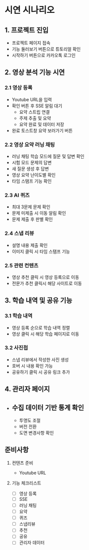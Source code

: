 # 시연 시나리오

## 1. 프로젝트 진입

- 프로젝트 페이지 접속
- 기능 둘러보기 버튼으로 튜토리얼 확인
- 시작하기 버튼으로 카카오톡 로그인

## 2. 영상 분석 기능 시연

### 2.1 영상 등록

- Youtube URL을 입력
- 확인 버튼 후 SSE 알림 대기
  - 요약 스트립 연결
  - 주제 추출 및 요약
  - 요약 완료 및 데이터 저장
- 완료 토스트창 요약 보러가기 버튼

### 2.2 영상 요약 러닝 채팅

- 러닝 채팅 학습 모드에 질문 및 답변 확인
- 시험 모드 문제의 답변
- 새 질문 생성 후 답변
- 영상 요약 난이도별 확인
- 타임 스탬프 기능 확인

### 2.3 AI 퀴즈

- 최대 3문제 문제 확인
- 문제 미제출 시 이동 알림 확인
- 문제 제출 후 판별 확인

### 2.4 스냅 리뷰

- 설명 내용 제출 확인
- 이미지 클릭 시 타임 스탬프 기능

### 2.5 관련 컨텐츠

- 영상 추천 클릭 시 영상 등록으로 이동
- 전문가 추천 클릭시 해당 사이트로 이동

## 3. 학습 내역 및 공유 기능

### 3.1 학습 내역

- 영상 등록 순으로 학습 내역 정렬
- 영상 클릭 시 해당 학습 페이지로 이동

### 3.2 사진첩

- 스냅 리뷰에서 작성한 사진 생성
- 호버 시 내용 확인 가능
- 공유하기 클릭 시 공유 링크 추가

## 4. 관리자 페이지

- 수집 데이터 기반 통계 확인
  - 
  - 투명도 조절
  - 버전 전환
  - 도면 변경사항 확인

## 준비사항

1. 컨텐츠 준비

   - Youtube URL

2. 기능 체크리스트
   - [ ] 영상 등록
   - [ ] SSE
   - [ ] 러닝 채팅
   - [ ] 요약
   - [ ] 퀴즈
   - [ ] 스냅리뷰
   - [ ] 추천
   - [ ] 공유
   - [ ] 관리자 데이터
